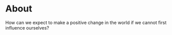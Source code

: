 # About
How can we expect to make a positive change in the world if we cannot first influence ourselves?
